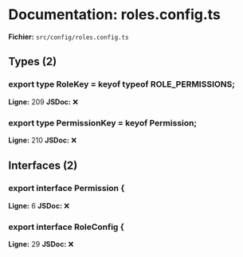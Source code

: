 # Documentation: roles.config.ts

**Fichier:** `src/config/roles.config.ts`

## Types (2)

### export type RoleKey = keyof typeof ROLE_PERMISSIONS;
**Ligne:** 209
**JSDoc:** ❌

### export type PermissionKey = keyof Permission;
**Ligne:** 210
**JSDoc:** ❌

## Interfaces (2)

### export interface Permission {
**Ligne:** 6
**JSDoc:** ❌

### export interface RoleConfig {
**Ligne:** 29
**JSDoc:** ❌

